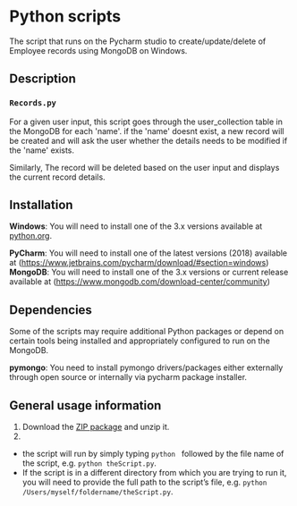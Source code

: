 # Python scripts

The script that runs on the Pycharm studio to create/update/delete of Employee records using MongoDB on Windows.


## Description

### `Records.py`
For a given user input, this script goes through the user_collection table in the MongoDB for each 'name'. if the 'name' doesnt exist, a new record will be created and will ask the user whether the details needs to be modified if the 'name' exists. 

Similarly, The record will be deleted based on the user input and displays the current record details. 

## Installation

**Windows**: You will need to install one of the 3.x versions available at [python.org](http://www.python.org/getit/).

**PyCharm**: You will need to install one of the latest versions (2018) available at (https://www.jetbrains.com/pycharm/download/#section=windows)
**MongoDB**: You will need to install one of the 3.x versions or current release available at (https://www.mongodb.com/download-center/community)


## Dependencies

Some of the scripts may require additional Python packages or depend on certain tools being installed and appropriately configured to run on the MongoDB. 

**pymongo**: You need to install pymongo drivers/packages either externally through open source or internally via pycharm package installer. 


## General usage information

1. Download the [ZIP package](https://github.com/vageesh7/MyPy.git) and unzip it.
2. 
 * the script will run by simply typing `python ` followed by the file name of the script, e.g. `python theScript.py`.
 * If the script is in a different directory from which you are trying to run it, you will need to provide the full path to the script’s file, e.g. `python /Users/myself/foldername/theScript.py`.
